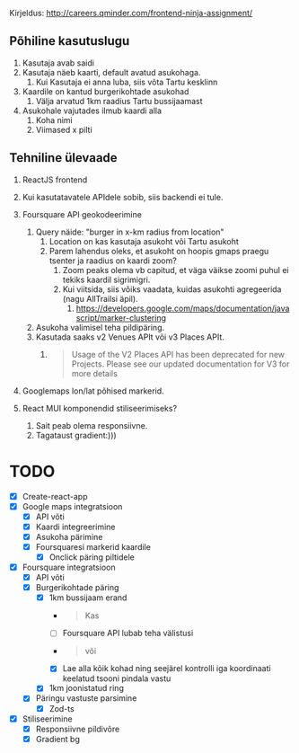Kirjeldus: http://careers.qminder.com/frontend-ninja-assignment/

## Põhiline kasutuslugu
1) Kasutaja avab saidi
2) Kasutaja näeb kaarti, default avatud asukohaga.
   1) Kui Kasutaja ei anna luba, siis võta Tartu kesklinn
3) Kaardile on kantud burgerikohtade asukohad
   1) Välja arvatud 1km raadius Tartu bussijaamast
4) Asukohale vajutades ilmub kaardi alla
   1) Koha nimi
   2) Viimased x pilti

## Tehniline ülevaade
1) ReactJS frontend
2) Kui kasutatavatele APIdele sobib, siis backendi ei tule.
3) Foursquare API geokodeerimine
   1) Query näide: "burger in x-km radius from location"
      1) Location on kas kasutaja asukoht või Tartu asukoht
      2) Parem lahendus oleks, et asukoht on hoopis gmaps praegu tsenter ja raadius on kaardi zoom? 
         1) Zoom peaks olema vb capitud, et väga väikse zoomi puhul ei tekiks kaardil sigrimigri.
         2) Kui viitsida, siis võiks vaadata, kuidas asukohti agregeerida (nagu AllTrailsi äpil).
            1) https://developers.google.com/maps/documentation/javascript/marker-clustering
   2) Asukoha valimisel teha pildipäring.
   3) Kasutada saaks v2 Venues APIt või v3 Places APIt. 
      1) > Usage of the V2 Places API has been deprecated for new Projects. Please see our updated documentation for V3 for more details

4) Googlemaps lon/lat põhised markerid.
5) React MUI komponendid stiliseerimiseks?
   1) Sait peab olema responsiivne.
   2) Tagataust gradient:)))

# TODO
* [x] Create-react-app
* [x] Google maps integratsioon
  * [x] API võti
  * [x] Kaardi integreerimine
  * [x] Asukoha pärimine
  * [x] Foursquaresi markerid kaardile
    * [x] Onclick päring piltidele
* [x] Foursquare integratsioon
  * [x] API võti
  * [x] Burgerikohtade päring
    * [x] 1km bussijaam erand
      * > Kas
      * [ ] Foursquare API lubab teha välistusi
      * > või
      * [x] Lae alla kõik kohad ning seejärel kontrolli iga koordinaati keelatud tsooni pindala vastu
    * [x] 1km joonistatud ring
  * [x] Päringu vastuste parsimine
    * [x] Zod-ts
* [x] Stiliseerimine
  * [x] Responsiivne pildivõre
  * [x] Gradient bg